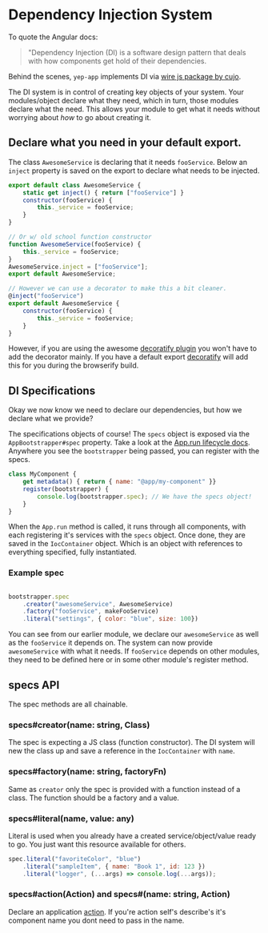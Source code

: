 # Dependency Injection System

To quote the Angular docs:

> "Dependency Injection (DI) is a software design pattern that deals
> with how components get hold of their dependencies.

Behind the scenes, `yep-app` implements DI via [wire js package by cujo](https://github.com/cujojs/wire).

The DI system is in control of creating key objects of your system. Your modules/object declare what they need, which in turn, those modules declare what the need. This allows your module to get what it needs without worrying about *how* to go about creating it.

## Declare what you need in your default export.
The class `AwesomeService` is declaring that it needs `fooService`.
Below an `inject` property is saved on the export to declare what needs to be injected.

```javascript
export default class AwesomeService {
    static get inject() { return ["fooService"] }
    constructor(fooService) {
        this._service = fooService;
    }
}

// Or w/ old school function constructor
function AwesomeService(fooService) {
    this._service = fooService;
}
AwesomeService.inject = ["fooService"];
export default AwesomeService;

// However we can use a decorator to make this a bit cleaner.
@inject("fooService")
export default AwesomeService {
    constructor(fooService) {
        this._service = fooService;
    }
}
```
However, if you are using the awesome [decoratify plugin](https://github.com/yuzujs/decoratify) you won't have to add the decorator mainly. If you have a default export [decoratify](https://github.com/yuzujs/decoratify) will add this for you during the browserify build.

## DI Specifications
Okay we now know we need to declare our dependencies, but how we declare what we provide?

The specifications objects of course! The `specs` object is exposed via the `AppBootstrapper#spec` property.
Take a look at the [App.run lifecycle docs](./app-run.md#sequence-diagram). Anywhere you see the `bootstrapper` being passed, you can register with the specs.

```javascript
class MyComponent {
    get metadata() { return { name: "@app/my-component" }}
    register(bootstrapper) {
        console.log(bootstrapper.spec); // We have the specs object!
    }
}
```

When the `App.run` method is called, it runs through all components, with each registering it's services with the `specs` object. Once done, they are saved in the `IocContainer` object. Which is an object with references to everything specified, fully instantiated.

### Example spec
```javascript

bootstrapper.spec
    .creator("awesomeService", AwesomeService)
    .factory("fooService", makeFooService)
    .literal("settings", { color: "blue", size: 100})
```

You can see from our earlier module, we declare our `awesomeService` as well as the `fooService` it depends on. The system can now provide `awesomeService` with what it needs. If `fooService` depends on other modules, they need to be defined here or in some other module's register method.

## specs API
The spec methods are all chainable.

### specs#creator(name: string, Class)
The spec is expecting a JS class (function constructor).
The DI system will new the class up and save a reference in the `IocContainer` with `name`.

### specs#factory(name: string, factoryFn)
Same as `creator` only the spec is provided with a function instead of a class. The function should be a factory and a value.

### specs#literal(name, value: any)
Literal is used when you already have a created service/object/value ready to go. You just want this resource available for others.

```javascript
spec.literal("favoriteColor", "blue")
    .literal("sampleItem", { name: "Book 1", id: 123 })
    .literal("logger", (...args) => console.log(...args));
```

### specs#action(Action) and specs#(name: string, Action)
Declare an application [action](./app-actions-and-events.md).
If you're action self's describe's it's component name you dont need to pass in the name.

